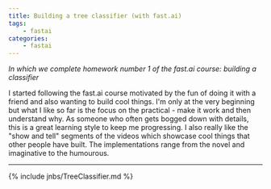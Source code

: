 ```yaml
---
title: Building a tree classifier (with fast.ai)
tags:
    - fastai
categories:
    - fastai
---
```


*In which we complete homework number 1 of the fast.ai course: building a classifier*

I started following the fast.ai course motivated by the fun of doing it with a friend and also wanting to build cool things. I'm only at the very beginning but what I like so far is the focus on the practical - make it work and then understand why. As someone who often gets bogged down with details, this is a great learning style to keep me progressing. I also really like the "show and tell" segments of the videos which showcase cool things that other people have built. The implementations range from the novel and imaginative to the humourous.

----

{% include jnbs/TreeClassifier.md %}
